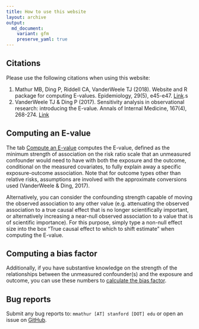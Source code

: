 ```yaml
---
title: How to use this website
layout: archive
output:
  md_document:
    variant: gfm
    preserve_yaml: true
---
```


## Citations

Please use the following citations when using this website:

1.  Mathur MB, Ding P, Riddell CA, VanderWeele TJ (2018). Website and R
    package for computing E-values. Epidemiology, 29(5), e45-e47.
    [Link](https://journals.lww.com/epidem/Citation/publishahead/Website_and_R_Package_for_Computing_E_Values.98679.aspx).s
2.  VanderWeele TJ & Ding P (2017). Sensitivity analysis in
    observational research: introducing the E-value. Annals of Internal
    Medicine, 167(4), 268-274.
    [Link](http://annals.org/aim/article-abstract/2643434/sensitivity-analysis-observational-research-introducing-e-value?doi=10.7326%2fM16-2607)

## Computing an E-value

The tab [Compute an E-value](http://www.evalue-calculator.com/evalue/)
computes the E-value, defined as the minimum strength of association on
the risk ratio scale that an unmeasured confounder would need to have
with both the exposure and the outcome, conditional on the measured
covariates, to fully explain away a specific exposure-outcome
association. Note that for outcome types other than relative risks,
assumptions are involved with the approximate conversions used
(VanderWeele & Ding, 2017).

Alternatively, you can consider the confounding strength capable of
moving the observed association to any other value (e.g. attenuating the
observed association to a true causal effect that is no longer
scientifically important, or alternatively increasing a near-null
observed association to a value that is of scientific importance). For
this purpose, simply type a non-null effect size into the box “True
causal effect to which to shift estimate” when computing the E-value.

## Computing a bias factor

Additionally, if you have substantive knowledge on the strength of the
relationships between the unmeasured confounder(s) and the exposure and
outcome, you can use these numbers to [calculate the bias
factor](https://bias-factor.hmdc.harvard.edu/).

## Bug reports

Submit any bug reports to: `mmathur [AT] stanford [DOT] edu` or open an
issue on [GitHub](https://github.com/mayamathur/evalue/issues).

